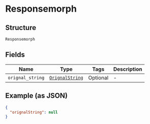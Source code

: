 
# Responsemorph

## Structure

`Responsemorph`

## Fields

| Name | Type | Tags | Description |
|  --- | --- | --- | --- |
| `orignal_string` | [`OrignalString`](/fl-python/doc/models/orignal-string.md) | Optional | - |

## Example (as JSON)

```json
{
  "orignalString": null
}
```

